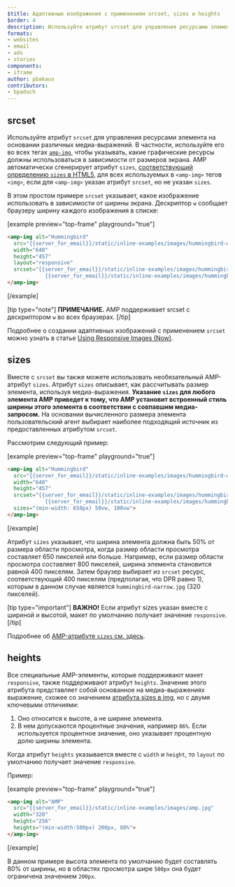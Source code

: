 ```yaml
---
$title: Адаптивные изображения с применением srcset, sizes и heights
$order: 4
description: Используйте атрибут srcset для управления ресурсами элемента на основании различных медиа-выражений. В частности, используйте его для всех тегов amp-img, чтобы указывать, какие...
formats:
- websites
- email
- ads
- stories
components:
- iframe
author: pbakaus
contributors:
- bpaduch
---
```


## srcset

Используйте атрибут `srcset` для управления ресурсами элемента на основании различных медиа-выражений. В частности, используйте его во всех тегах [`amp-img`](../../../../documentation/components/reference/amp-img.md), чтобы указывать, какие графические ресурсы должны использоваться в зависимости от размеров экрана. AMP автоматически сгенерирует атрибут `sizes`, <a href="https://developer.mozilla.org/en-US/docs/Web/HTML/Element/img" data-md-type="link">соответствующий определению `sizes` в HTML5</a>, для всех используемых в `<amp-img>` тегов `<img>`, если для `<amp-img>` указан атрибут `srcset`, но не указан `sizes`.

В этом простом примере `srcset` указывает, какое изображение использовать в зависимости от ширины экрана. Дескриптор `w` сообщает браузеру ширину каждого изображения в списке:

[example preview="top-frame" playground="true"]

```html
<amp-img alt="Hummingbird"
  src="{{server_for_email}}/static/inline-examples/images/hummingbird-wide.jpg"
  width="640"
  height="457"
  layout="responsive"
  srcset="{{server_for_email}}/static/inline-examples/images/hummingbird-wide.jpg 640w,
            {{server_for_email}}/static/inline-examples/images/hummingbird-narrow.jpg 320w">
</amp-img>
```

[/example]

[tip type="note"] **ПРИМЕЧАНИЕ.** AMP поддерживает srcset с дескриптором `w` во всех браузерах. [/tip]

Подробнее о создании адаптивных изображений с применением `srcset` можно узнать в статье [Using Responsive Images (Now)](http://alistapart.com/article/using-responsive-images-now).

## sizes

Вместе с `srcset` вы также можете использовать необязательный AMP-атрибут `sizes`. Атрибут `sizes` описывает, как рассчитывать размер элемента, используя медиа-выражения. <strong data-md-type="raw_html">Указание `sizes` для любого элемента AMP приведет к тому, что AMP установит встроенный стиль ширины этого элемента в соответствии с совпавшим медиа-запросом.</strong> На основании вычисленного размера элемента пользовательский агент выбирает наиболее подходящий источник из предоставленных атрибутом `srcset`.

Рассмотрим следующий пример:

[example preview="top-frame" playground="true"]

```html
<amp-img alt="Hummingbird"
  src="{{server_for_email}}/static/inline-examples/images/hummingbird-wide.jpg"
  width="640"
  height="457"
  srcset="{{server_for_email}}/static/inline-examples/images/hummingbird-wide.jpg 640w,
            {{server_for_email}}/static/inline-examples/images/hummingbird-narrow.jpg 320w"
  sizes="(min-width: 650px) 50vw, 100vw">
</amp-img>
```

[/example]

Атрибут `sizes` указывает, что ширина элемента должна быть 50% от размера области просмотра, когда размер области просмотра составляет 650 пикселей или больше. Например, если размер области просмотра составляет 800 пикселей, ширина элемента становится равной 400 пикселям. Затем браузер выбирает из `srcset` ресурс, соответствующий 400 пикселям (предполагая, что DPR равно 1), которым в данном случае является `hummingbird-narrow.jpg` (320 пикселей).

[tip type="important"] **ВАЖНО!** Eсли атрибут sizes указан вместе с шириной и высотой, макет по умолчанию получает значение `responsive`. [/tip]

Подробнее об [AMP-атрибуте `sizes` см. здесь](../../../../documentation/guides-and-tutorials/learn/common_attributes.md).

## heights

Все специальные AMP-элементы, которые поддерживают макет `responsive`, также поддерживают атрибут `heights`. Значение этого атрибута представляет собой основанное на медиа-выражениях выражение, схожее со значением [атрибута sizes в img](https://developer.mozilla.org/en-US/docs/Web/HTML/Element/img), но с двумя ключевыми отличиями:

1. Оно относится к высоте, а не ширине элемента.
2. В нем допускаются процентные значения, например `86%`. Если используется процентное значение, оно указывает процентную долю ширины элемента.

Когда атрибут `heights` указывается вместе с `width` и `height`, то `layout` по умолчанию получает значение `responsive`.

Пример:

[example preview="top-frame" playground="true"]

```html
<amp-img alt="AMP"
  src="{{server_for_email}}/static/inline-examples/images/amp.jpg"
  width="320"
  height="256"
  heights="(min-width:500px) 200px, 80%">
</amp-img>
```

[/example]

В данном примере высота элемента по умолчанию будет составлять 80% от ширины, но в областях просмотра шире `500px` она будет ограничена значением `200px`.
